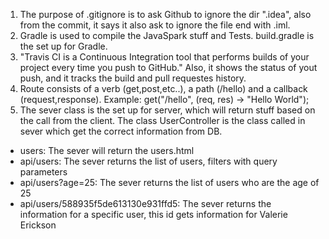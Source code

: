 1. The purpose of .gitignore is to ask Github to ignore the dir ".idea", also from the commit, it says it also ask to ignore the file end with .iml.
2. Gradle is used to compile the JavaSpark stuff and Tests. build.gradle is the set up for Gradle.
3. "Travis CI is a Continuous Integration tool that performs builds of your project every time you push to GitHub." Also, it shows the status of yout push, and it tracks the build and pull requestes history.
4. Route consists of a verb (get,post,etc..), a path (/hello) and a callback (request,response). Example: get("/hello", (req, res) -> "Hello World");
5. The sever class is the set up for server, which will return stuff based on the call from the client. The class UserController is the class called in sever which get the correct information from DB.
  * users: The sever will return the users.html
  * api/users: The sever returns the list of users, filters with query parameters
  * api/users?age=25: The sever returns the list of users who are the age of 25
  * api/users/588935f5de613130e931ffd5: The sever returns the information for a specific user, this id gets information for Valerie Erickson
